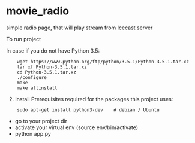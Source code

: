 # movie_radio
simple radio page, that will play stream from Icecast server


To run project

In case if you do not  have Python 3.5:
```
    wget https://www.python.org/ftp/python/3.5.1/Python-3.5.1.tar.xz
    tar xf Python-3.5.1.tar.xz
    cd Python-3.5.1.tar.xz
    ./configure
    make
    make altinstall
```
2. Install Prerequisites required for the packages this project uses:

```
    sudo apt-get install python3-dev    # debian / Ubuntu
```


- go to your project dir
- activate your virtual env
(source env/bin/activate)
- python app.py
 
